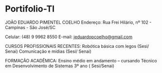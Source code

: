 # Portifolio-TI
JOÃO EDUARDO PIMENTEL COELHO
Endereço: Rua Frei Hilário, nº 102 - Campinas - São José/SC

Celular: (48) 9 9962 8550
E-mail: jeduardopcoelho@gmail.com

CURSOS PROFISSIONAIS RECENTES:
Robótica básica com legos (Sesi/ Senai)
Comunicação e mídias (Sesi/ Senai)

FORMAÇÃO ACADÊMICA:
Ensino médio em andamento – cursando Técnico em Desenvolvimento de
Sistemas 3º ano ( Sesi/Senai)
